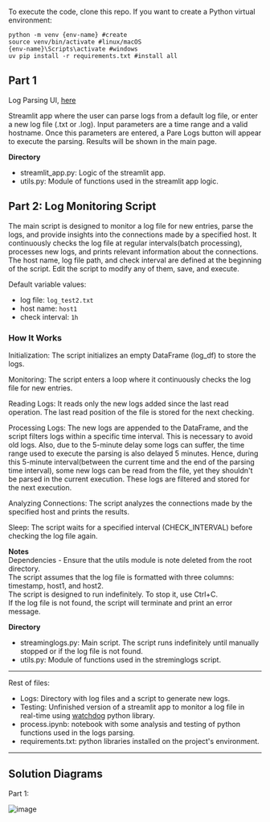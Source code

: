 
To execute the code, clone this repo. If you want to create a Python virtual environment:  
```
python -m venv {env-name} #create
source venv/bin/activate #linux/macOS
{env-name}\Scripts\activate #windows
uv pip install -r requirements.txt #install all
```

## Part 1

Log Parsing UI, [here](https://logparsingapp-8fpxwvlomwegogubwkje7x.streamlit.app/)

Streamlit app where the user can parse logs from a default log file, or enter a new log file (.txt or .log).
Input parameters are a time range and a valid hostname. Once this parameters are entered, a Pare Logs button will appear to execute the parsing. Results will be shown in the main page.

**Directory**
- streamlit_app.py: Logic of the streamlit app.
- utils.py: Module of functions used in the streamlit app logic.

## Part 2: Log Monitoring Script

The main script is designed to monitor a log file for new entries, parse the logs, and provide insights into the connections made by a specified host. It continuously checks the log file at regular intervals(batch processing), processes new logs, and prints relevant information about the connections. The host name, log file path, and check interval are defined at the beginning of the script. Edit the script to modify any of them, save, and execute.

Default variable values: 
- log file: `log_test2.txt`
- host name: `host1`
- check interval: `1h`

### How It Works
Initialization: The script initializes an empty DataFrame (log_df) to store the logs.  

Monitoring: The script enters a loop where it continuously checks the log file for new entries.  

Reading Logs: It reads only the new logs added since the last read operation. The last read position of the file is stored for the next checking.

Processing Logs: The new logs are appended to the DataFrame, and the script filters logs within a specific time interval. This is necessary to avoid old logs. Also, due to the 5-minute delay some logs can suffer, the time range used to execute the parsing is also delayed 5 minutes. Hence, during this 5-minute interval(between the current time and the end of the parsing time interval), some new logs can be read from the file, yet they shouldn't be parsed in the current execution. These logs are filtered and stored for the next execution. 

Analyzing Connections: The script analyzes the connections made by the specified host and prints the results.  

Sleep: The script waits for a specified interval (CHECK_INTERVAL) before checking the log file again.  

**Notes**   
Dependencies - Ensure that the utils module is note deleted from the root directory.   
The script assumes that the log file is formatted with three columns: timestamp, host1, and host2.   
The script is designed to run indefinitely. To stop it, use Ctrl+C.    
If the log file is not found, the script will terminate and print an error message.    

**Directory**
- streaminglogs.py: Main script. The script runs indefinitely until manually stopped or if the log file is not found.
- utils.py: Module of functions used in the streminglogs script.

--------------

Rest of files:
- Logs: Directory with log files and a script to generate new logs.
- Testing: Unfinished version of a streamlit app to monitor a log file in real-time using [watchdog](https://pypi.org/project/watchdog/) python library.
- process.ipynb: notebook with some analysis and testing of python functions used in the logs parsing.
- requirements.txt: python libraries installed on the project's environment.

--------------

## Solution Diagrams

Part 1:

![image](https://github.com/user-attachments/assets/eb5c2cb9-db32-4289-9d68-72a867515e12)

